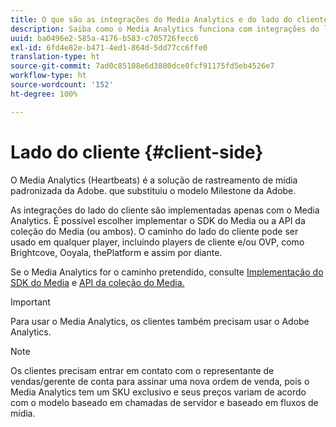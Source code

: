 ```yaml
---
title: O que são as integrações do Media Analytics e do lado do cliente?
description: Saiba como o Media Analytics funciona com integrações do lado do cliente e o SDK de mídia e/ou a API de coleção de mídia.
uuid: ba0496e2-585a-4176-b583-c705726fecc6
exl-id: 6fd4e82e-b471-4ed1-864d-5dd77cc6ffe0
translation-type: ht
source-git-commit: 7ad0c85108e6d3800dce0fcf91175fd5eb4526e7
workflow-type: ht
source-wordcount: '152'
ht-degree: 100%

---
```


# Lado do cliente {#client-side}

O Media Analytics (Heartbeats) é a solução de rastreamento de mídia padronizada da Adobe. que substituiu o modelo Milestone da Adobe.

As integrações do lado do cliente são implementadas apenas com o Media Analytics. É possível escolher implementar o SDK do Media ou a API da coleção do Media (ou ambos). O caminho do lado do cliente pode ser usado em qualquer player, incluindo players de cliente e/ou OVP, como Brightcove, Ooyala, thePlatform e assim por diante.

Se o Media Analytics for o caminho pretendido, consulte [Implementação do SDK do Media](/help/sdk-implement/setup/setup-overview.md) e [API da coleção do Media.](/help/media-collection-api/mc-api-overview.md)

>[!IMPORTANT]
>
>Para usar o Media Analytics, os clientes também precisam usar o Adobe Analytics.

>[!NOTE]
>
>Os clientes precisam entrar em contato com o representante de vendas/gerente de conta para assinar uma nova ordem de venda, pois o Media Analytics tem um SKU exclusivo e seus preços variam de acordo com o modelo baseado em chamadas de servidor e baseado em fluxos de mídia.
